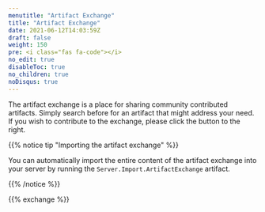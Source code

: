 ```yaml
---
menutitle: "Artifact Exchange"
title: "Artifact Exchange"
date: 2021-06-12T14:03:59Z
draft: false
weight: 150
pre: <i class="fas fa-code"></i>
no_edit: true
disableToc: true
no_children: true
noDisqus: true
---
```


The artifact exchange is a place for sharing community contributed
artifacts. Simply search before for an artifact that might address
your need. If you wish to contribute to the exchange, please click the
button to the right.

{{% notice tip "Importing the artifact exchange" %}}

You can automatically import the entire content of the artifact
exchange into your server by running the
`Server.Import.ArtifactExchange` artifact.

{{% /notice %}}

{{% exchange %}}
